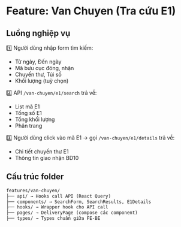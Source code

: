 # Feature: Van Chuyen (Tra cứu E1)

## Luồng nghiệp vụ

1️⃣ Người dùng nhập form tìm kiếm:
- Từ ngày, Đến ngày
- Mã bưu cục đóng, nhận
- Chuyến thư, Túi số
- Khối lượng (tuỳ chọn)

2️⃣ API `/van-chuyen/e1/search` trả về:
- List mã E1
- Tổng số E1
- Tổng khối lượng
- Phân trang

3️⃣ Người dùng click vào mã E1 → gọi `/van-chuyen/e1/details` trả về:
- Chi tiết chuyến thư E1
- Thông tin giao nhận BD10

## Cấu trúc folder

```txt
features/van-chuyen/
├── api/ → Hooks call API (React Query)
├── components/ → SearchForm, SearchResults, E1Details
├── hooks/ → Wrapper hook cho API call
├── pages/ → DeliveryPage (compose các component)
├── types/ → Types chuẩn giữa FE-BE

